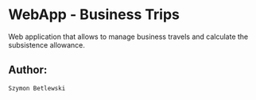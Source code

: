 # WebApp - Business Trips
Web application that allows to manage business travels and calculate the subsistence allowance.

## Author:
```
Szymon Betlewski
```